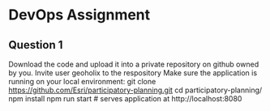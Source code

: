 # DevOps Assignment
## **Question 1**
Download the code and upload it into a private repository on github owned by you. Invite user geoholix to the respository
Make sure the application is running on your local environment: git clone https://github.com/Esri/participatory-planning.git
cd participatory-planning/
npm install
npm run start # serves application at http://localhost:8080
